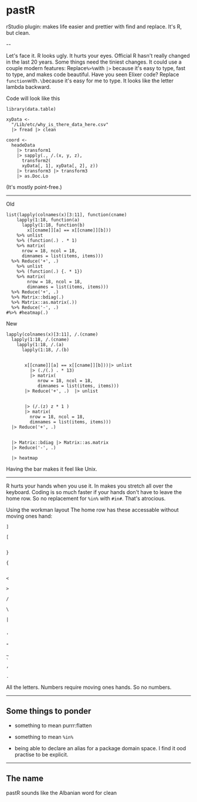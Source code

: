# pastR

rStudio plugin: makes life easier and prettier with find and replace.  It's R, but clean.

--

Let's face it.  R looks ugly.  It hurts your eyes.    Official R hasn't really changed in the last 20 years.  Some things need the tiniest changes.  It could use a couple modern features:
Replace``` %>% ```with ```|>``` because it's easy to type, fast to type, and makes code beautiful.  Have you seen Elixer code?
Replace ```function```with```.\```because it's easy for me to type.  It looks like the letter lambda backward.

Code will look like this

```
library(data.table)

xyData <- 
  "/Lib/etc/why_is_there_data_here.csv"
  |> fread |> clean

coord <- 
  headeData
    |> transform1
    |> sapply(., /.(x, y, z),
      transform2(
      xyData[, 1], xyData[, 2], z))
    |> transform3 |> transform3
    |> as.Doc.Lo
```
 
(It's mostly point-free.)


----

Old
```
list(lapply(colnames(x)[3:11], function(cname)
    lapply(1:18, function(a)
      lapply(1:18, function(b)
        x[[cname]][a] == x[[cname]][b])) 
    %>% unlist 
    %>% (function(.) . * 1) 
    %>% matrix(
      nrow = 18, ncol = 18, 
      dimnames = list(items, items))) 
  %>% Reduce('+', .)
    %>% unlist 
    %>% (function(.) {. * 1}) 
    %>% matrix(
        nrow = 18, ncol = 18, 
        dimnames = list(items, items))) 
  %>% Reduce('+', .) 
  %>% Matrix::bdiag(.) 
  %>% Matrix::as.matrix(.)) 
  %>% Reduce('-', .)
#%>% #heatmap(.)
```

New
 ``` 
 lapply(colnames(x)[3:11], /.(cname)
   lapply(1:18, /.(cname)
     lapply(1:18, /.(a) 
       lapply(1:18, /.(b)
       
       
        x[[cname]][a] == x[[cname]][b]))|> unlist 
          |> (./(.) . * 13) 
          |> matrix(
             nrow = 18, ncol = 18, 
             dimnames = list(items, items)))      
        |> Reduce('+', .)  |> unlist 
    
    
        |> (/.(z) z * 1 )
        |> matrix(
          nrow = 18, ncol = 18, 
          dimnames = list(items, items))) 
   |> Reduce('+', .) 


   |> Matrix::bdiag |> Matrix::as.matrix 
   |> Reduce('-', .) 
   
   |> heatmap
  ```
 
Having the bar makes it feel like Unix. 

---

R hurts your hands when you use it.  In makes you stretch all over the keyboard.  Coding is so much faster if your hands don't have to leave the home row.  So no replacement for ``` %in% ``` with ``` #in# ```.  That's atrocious. 

Using the workman layout The home row has these accessable without moving ones hand:

```
]

[


}

{


<

>

/

\

|


'

"

~
`
, 

.

``` 

All the letters.  Numbers require moving ones hands.  So no numbers.

---

## Some things to ponder


- something to mean purrr:flatten

- something to mean ``` %in% ```

- being able to declare an alias for a package domain space.  I find it ood practise to be explicit.

---

## The name


pastR sounds like the Albanian word for clean


